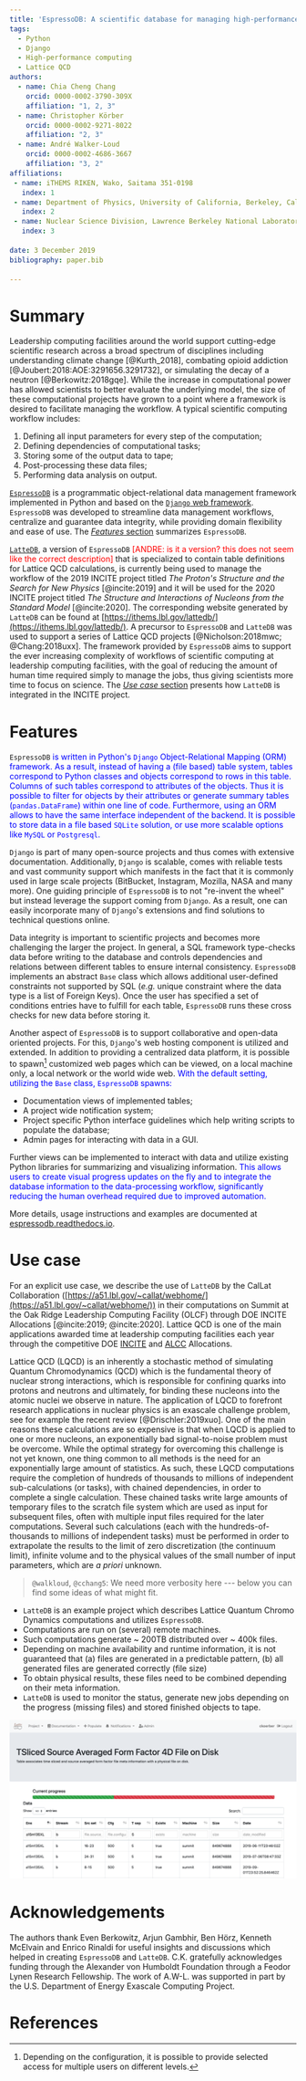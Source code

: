 ```yaml
---
title: 'EspressoDB: A scientific database for managing high-performance computing workflow'
tags:
  - Python
  - Django
  - High-performance computing
  - Lattice QCD
authors:
  - name: Chia Cheng Chang
    orcid: 0000-0002-3790-309X
    affiliation: "1, 2, 3"
  - name: Christopher Körber
    orcid: 0000-0002-9271-8022
    affiliation: "2, 3"
  - name: André Walker-Loud
    orcid: 0000-0002-4686-3667
    affiliation: "3, 2"
affiliations:
 - name: iTHEMS RIKEN, Wako, Saitama 351-0198
   index: 1
 - name: Department of Physics, University of California, Berkeley, California 94720
   index: 2
 - name: Nuclear Science Division, Lawrence Berkeley National Laboratory, Berkeley, California 94720
   index: 3

date: 3 December 2019
bibliography: paper.bib

---
```


# Summary

Leadership computing facilities around the world support cutting-edge scientific research across a broad spectrum of disciplines including understanding climate change [@Kurth_2018], combating opioid addiction [@Joubert:2018:AOE:3291656.3291732], or simulating the decay of a neutron [@Berkowitz:2018gqe].
While the increase in computational power has allowed scientists to better evaluate the
underlying model, the size of these computational projects have grown to a point where
a framework is desired to facilitate managing the workflow.
A typical scientific computing workflow includes:

1. Defining all input parameters for every step of the computation;
2. Defining dependencies of computational tasks;
3. Storing some of the output data to tape;
4. Post-processing these data files;
5. Performing data analysis on output.

[``EspressoDB``](https://github.com/callat-qcd/espressodb/) is a programmatic object-relational data management framework implemented in Python and based on the [``Django`` web framework](https://www.djangoproject.com).
``EspressoDB`` was developed to streamline data management workflows, centralize and guarantee data integrity, while providing domain flexibility and ease of use.
The [*Features* section](#features) summarizes ``EspressoDB``.

[``LatteDB``](https://github.com/callat-qcd/lattedb/), a version of ``EspressoDB`` <span style="color:red">[ANDRE: is it a version?  this does not seem like the correct description]</span> that is specialized to contain table definitions for Lattice QCD calculations, is currently being used to manage the workflow of the 2019 INCITE project titled *The Proton's Structure and the Search for New Physics* [@incite:2019]
and it will be used for the 2020 INCITE project titled *The Structure and Interactions of Nucleons from the Standard Model* [@incite:2020].
The corresponding website generated by ``LatteDB`` can be found at [https://ithems.lbl.gov/lattedb/](https://ithems.lbl.gov/lattedb/).
A precursor to ``EspressoDB`` and ``LatteDB`` was used to support a series of Lattice QCD projects
[@Nicholson:2018mwc; @Chang:2018uxx].
The framework provided by ``EspressoDB`` aims to support the ever increasing complexity of workflows of scientific computing at leadership computing facilities, with the goal of reducing the amount of human time required simply to manage the jobs, thus giving scientists more time to focus on science.
The [*Use case* section](#use-case) presents how ``LatteDB`` is integrated in the INCITE project.

# Features

``EspressoDB`` <span style="color:blue">is written in Python's ``Django`` Object-Relational Mapping (ORM) framework.
As a result, instead of having a (file based) table system, tables correspond to Python classes and objects correspond to rows in this table.
Columns of such tables correspond to attributes of the objects.
Thus it is possible to filter for objects by their attributes or generate summary tables (``pandas.DataFrame``) within one line of code.
Furthermore, using an ORM allows to have the same interface independent of the backend.
It is possible to store data in a file based `SQLite` solution, or use more scalable options like `MySQL` or `Postgresql`.

``Django`` is part of many open-source projects and thus comes with extensive documentation.
Additionally, ``Django`` is scalable, comes with reliable tests and vast community support which manifests in the fact that it is commonly  used in large scale projects (BitBucket, Instagram, Mozilla, NASA and many more).
One guiding principle of ``EspressoDB`` is to not "re-invent the wheel" but instead leverage the support coming from ``Django``.
As a result, one can easily incorporate many of ``Django``'s extensions and find solutions to technical questions online.

Data integrity is important to scientific projects and becomes more challenging the larger the project.
In general, a SQL framework type-checks data before writing to the database and controls dependencies and relations between different tables to ensure internal consistency.
 ``EspressoDB`` implements an abstract ``Base`` class which allows additional user-defined constraints not supported by SQL (*e.g.* unique constraint where the data type is a list of Foreign Keys).
Once the user has specified a set of conditions entries have to fulfill for each table, ``EspressoDB`` runs these cross checks for new data before storing it.

Another aspect of ``EspressoDB`` is to support collaborative and open-data oriented projects.
For this, ``Django``'s web hosting component is utilized and extended.
In addition to providing a centralized data platform, it is possible to spawn[^1] customized web pages which can be viewed, on a local machine only, a local network or the world wide web.
<span style="color:blue">With the default setting, utilizing the ``Base`` class, ``EspressoDB`` spawns:</span>

* Documentation views of implemented tables;
* A project wide notification system;
* Project specific Python interface guidelines which help writing scripts to populate the database;
* Admin pages for interacting with data in a GUI.

Further views can be implemented to interact with data and utilize existing Python libraries for summarizing and visualizing information.
<span style="color:blue">This allows users to create visual progress updates on the fly and to integrate the database information to the data-processing workflow, significantly reducing the human overhead required due to improved automation.</span>

More details, usage instructions and examples are documented at [espressodb.readthedocs.io](https://espressodb.readthedocs.io).

[^1]: Depending on the configuration, it is possible to provide selected access for multiple users on different levels.


# Use case

For an explicit use case, we describe the use of ``LatteDB`` by the CalLat Collaboration ([https://a51.lbl.gov/~callat/webhome/](https://a51.lbl.gov/~callat/webhome/)) in their computations on Summit at the Oak Ridge Leadership Computing Facility (OLCF) through DOE INCITE Allocations [@incite:2019; @incite:2020].  Lattice QCD is one of the main applications awarded time at leadership computing facilities each year through the competitive DOE [INCITE](https://www.doeleadershipcomputing.org) and [ALCC](https://science.osti.gov/ascr/Facilities/Accessing-ASCR-Facilities/ALCC) Allocations.  

Lattice QCD (LQCD) is an inherently a stochastic method of simulating Quantum Chromodynamics (QCD) which is the fundamental theory of nuclear strong interactions, which is responsible for confining quarks into protons and neutrons and ultimately, for binding these nucleons into the atomic nuclei we observe in nature.
The application of LQCD to forefront research applications in nuclear physics is an exascale challenge problem, see for example the recent review [@Drischler:2019xuo].  One of the main reasons these calculations are so expensive is that when LQCD is applied to one or more nucleons, an exponentially bad signal-to-noise problem must be overcome.  While the optimal strategy for overcoming this challenge is not yet known, one thing common to all methods is the need for an exponentially large amount of statistics.
As such, these LQCD computations require the completion of hundreds of thousands to millions of independent sub-calculations (or tasks), with chained dependencies, in order to complete a single calculation.  These chained tasks write large amounts of temporary files to the scratch file system which are used as input for subsequent files, often with multiple input files required for the later computations.
Several such calculations (each with the hundreds-of-thousands to millions of independent tasks) must be performed in order to extrapolate the results to the limit of zero discretization (the continuum limit), infinite volume and to the physical values of the small number of input parameters, which are _a priori_ unknown.






> `@walkloud`, `@cchang5`: We need more verbosity here --- below you can find some ideas of what might fit.

* ``LatteDB`` is an example project which describes Lattice Quantum Chromo Dynamics computations and utilizes ``EspressoDB``.
* Computations are run on (several) remote machines.
* Such computations generate ~ 200TB distributed over ~ 400k files.
* Depending on machine availability and runtime information, it is not guaranteed that (a) files are generated in a predictable pattern, (b) all generated files are generated correctly (file size)
* To obtain physical results, these files need to be combined depending on their meta information.
* ``LatteDB`` is used to monitor the status, generate new jobs depending on the progress (missing files) and stored finished objects to tape.

![Example table view of file status with column specific filters and dynamic progress bar.](doc-src/_static/lattedb-example.png)

# Acknowledgements

The authors thank Even Berkowitz, Arjun Gambhir, Ben Hörz,  Kenneth McElvain and Enrico Rinaldi for useful insights and discussions which helped in creating ``EspressoDB`` and ``LatteDB``.
C.K. gratefully acknowledges funding through the Alexander von Humboldt Foundation through a Feodor Lynen Research Fellowship.
The work of A.W-L. was supported in part by the U.S. Department of Energy Exascale Computing Project.

# References
